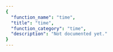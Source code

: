 ```yaml
---
{
  "function_name": "time",
  "title": "time",
  "function_category": "time",
  "description": "Not documented yet."
}
---
```

